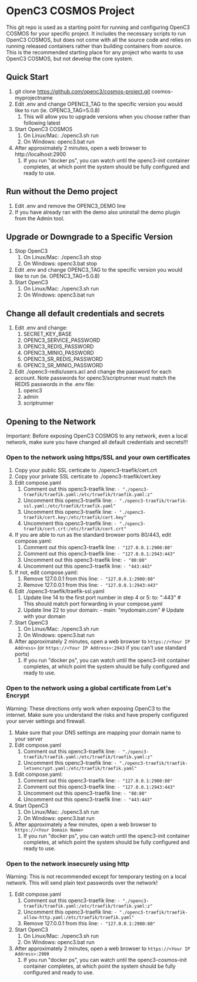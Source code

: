 # OpenC3 COSMOS Project

This git repo is used as a starting point for running and configuring OpenC3 COSMOS for your specific project.
It includes the necessary scripts to run OpenC3 COSMOS, but does not come with all the source code and relies on
running released containers rather than building containers from source.  This is the recommended starting
place for any project who wants to use OpenC3 COSMOS, but not develop the core system.

## Quick Start

1. git clone https://github.com/openc3/cosmos-project.git cosmos-myprojectname
2. Edit .env and change OPENC3_TAG to the specific version you would like to run (ie. OPENC3_TAG=5.0.8)
    1. This will allow you to upgrade versions when you choose rather than following latest
3. Start OpenC3 COSMOS
    1. On Linux/Mac: ./openc3.sh run
    2. On Windows: openc3.bat run
4. After approximately 2 minutes, open a web browser to http://localhost:2900
    1. If you run "docker ps", you can watch until the openc3-init container completes, at which point the system should be fully configured and ready to use.

## Run without the Demo project

1. Edit .env and remove the OPENC3_DEMO line
2. If you have already ran with the demo also uninstall the demo plugin from the Admin tool.

## Upgrade or Downgrade to a Specific Version

1. Stop OpenC3
    1. On Linux/Mac: ./openc3.sh stop
    2. On Windows: openc3.bat stop
2. Edit .env and change OPENC3_TAG to the specific version you would like to run (ie. OPENC3_TAG=5.0.8)
3. Start OpenC3
    1. On Linux/Mac: ./openc3.sh run
    2. On Windows: openc3.bat run

## Change all default credentials and secrets

1. Edit .env and change:
    1. SECRET_KEY_BASE
    2. OPENC3_SERVICE_PASSWORD
    3. OPENC3_REDIS_PASSWORD
    4. OPENC3_MINIO_PASSWORD
    5. OPENC3_SR_REDIS_PASSWORD
    6. OPENC3_SR_MINIO_PASSWORD
2. Edit ./openc3-redis/users.acl and change the password for each account.  Note passwords for openc3/scriptrunner must match the REDIS passwords in the .env file:
    1. openc3
    2. admin
    3. scriptrunner

## Opening to the Network

Important: Before exposing OpenC3 COSMOS to any network, even a local network, make sure you have changed all default credentials and secrets!!!

### Open to the network using https/SSL and your own certificates

1. Copy your public SSL certicate to ./openc3-traefik/cert.crt
2. Copy your private SSL certicate to ./openc3-traefik/cert.key
3. Edit compose.yaml
    1. Comment out this openc3-traefik line: ```- "./openc3-traefik/traefik.yaml:/etc/traefik/traefik.yaml:z"```
    2. Uncomment this openc3-traefik line: ```- "./openc3-traefik/traefik-ssl.yaml:/etc/traefik/traefik.yaml"```
    3. Uncomment this openc3-traefik line: ```- "./openc3-traefik/cert.key:/etc/traefik/cert.key"```
    4. Uncomment this openc3-traefik line: ```- "./openc3-traefik/cert.crt:/etc/traefik/cert.crt"```
4. If you are able to run as the standard browser ports 80/443, edit compose.yaml:
    1. Comment out this openc3-traefik line: ```- "127.0.0.1:2900:80"```
    2. Comment out this openc3-traefik line: ```- "127.0.0.1:2943:443"```
    3. Uncomment out this openc3-traefik line: ```- "80:80"```
    4. Uncomment out this openc3-traefik line: ```- "443:443"```
5. If not, edit compose.yaml:
    1. Remove 127.0.0.1 from this line: ```- "127.0.0.1:2900:80"```
    2. Remove 127.0.0.1 from this line: ```- "127.0.0.1:2943:443"```
6. Edit ./openc3-traefik/traefik-ssl.yaml
    1. Update line 14 to the first port number in step 4 or 5: to: ":443" # This should match port forwarding in your compose.yaml
    2. Update line 22 to your domain: - main: "mydomain.com" # Update with your domain
7. Start OpenC3
    1. On Linux/Mac: ./openc3.sh run
    2. On Windows: openc3.bat run
8. After approximately 2 minutes, open a web browser to ```https://<Your IP Address>``` (or ```https://<Your IP Address>:2943``` if you can't use standard ports)
    1. If you run "docker ps", you can watch until the openc3-init container completes, at which point the system should be fully configured and ready to use.

### Open to the network using a global certificate from Let's Encrypt

Warning: These directions only work when exposing OpenC3 to the internet.  Make sure you understand the risks and have properly configured your server settings and firewall.

1. Make sure that your DNS settings are mapping your domain name to your server
2. Edit compose.yaml
    1. Comment out this openc3-traefik line: ```- "./openc3-traefik/traefik.yaml:/etc/traefik/traefik.yaml:z"```
    2. Uncomment this openc3-traefik line: ```- "./openc3-traefik/traefik-letsencrypt.yaml:/etc/traefik/traefik.yaml"```
3. Edit compose.yaml:
    1. Comment out this openc3-traefik line: ```- "127.0.0.1:2900:80"```
    2. Comment out this openc3-traefik line: ```- "127.0.0.1:2943:443"```
    3. Uncomment out this openc3-traefik line: ```- "80:80"```
    4. Uncomment out this openc3-traefik line: ```- "443:443"```
4. Start OpenC3
    1. On Linux/Mac: ./openc3.sh run
    2. On Windows: openc3.bat run
5. After approximately a few minutes, open a web browser to ```https://<Your Domain Name>```
    1. If you run "docker ps", you can watch until the openc3-init container completes, at which point the system should be fully configured and ready to use.

### Open to the network insecurely using http

Warning: This is not recommended except for temporary testing on a local network. This will send plain text passwords over the network!

1. Edit compose.yaml
    1. Comment out this openc3-traefik line: ```- "./openc3-traefik/traefik.yaml:/etc/traefik/traefik.yaml:z"```
    2. Uncomment this openc3-traefik line: ```- "./openc3-traefik/traefik-allow-http.yaml:/etc/traefik/traefik.yaml"```
    3. Remove 127.0.0.1 from this line: ```- "127.0.0.1:2900:80"```
2. Start OpenC3
    1. On Linux/Mac: ./openc3.sh run
    2. On Windows: openc3.bat run
3. After approximately 2 minutes, open a web browser to ```https://<Your IP Address>:2900```
    1. If you run "docker ps", you can watch until the openc3-cosmos-init container completes, at which point the system should be fully configured and ready to use.
